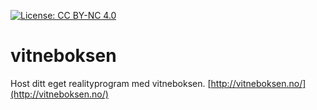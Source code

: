 [![License: CC BY-NC 4.0](https://img.shields.io/badge/License-CC%20BY--NC%204.0-lightgrey.svg)](https://creativecommons.org/licenses/by-nc/4.0/)

# vitneboksen

Host ditt eget realityprogram med vitneboksen.
[http://vitneboksen.no/](http://vitneboksen.no/)
